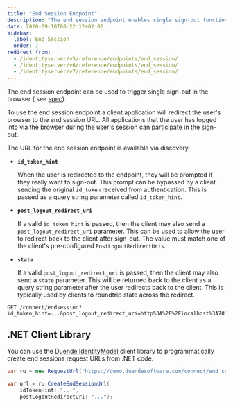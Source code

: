 ```yaml
---
title: "End Session Endpoint"
description: "The end session endpoint enables single sign-out functionality in OpenID Connect, allowing users to terminate their sessions across multiple client applications."
date: 2020-09-10T08:22:12+02:00
sidebar:
  label: End Session
  order: 7
redirect_from:
  - /identityserver/v5/reference/endpoints/end_session/
  - /identityserver/v6/reference/endpoints/end_session/
  - /identityserver/v7/reference/endpoints/end_session/
---
```


The end session endpoint can be used to trigger single sign-out in the browser (
see [spec](https://openid.net/specs/openid-connect-rpinitiated-1_0.html)).

To use the end session endpoint a client application will redirect the user's browser to the end session URL.
All applications that the user has logged into via the browser during the user's session can participate in the
sign-out.

The URL for the end session endpoint is available via discovery.

* **`id_token_hint`**

  When the user is redirected to the endpoint, they will be prompted if they really want to sign-out.
  This prompt can be bypassed by a client sending the original `id_token` received from authentication.
  This is passed as a query string parameter called `id_token_hint`.

* **`post_logout_redirect_uri`**

  If a valid `id_token_hint` is passed, then the client may also send a `post_logout_redirect_uri` parameter.
  This can be used to allow the user to redirect back to the client after sign-out.
  The value must match one of the client's pre-configured `PostLogoutRedirectUris`.

* **`state`**

  If a valid `post_logout_redirect_uri` is passed, then the client may also send a `state` parameter.
  This will be returned back to the client as a query string parameter after the user redirects back to the client.
  This is typically used by clients to roundtrip state across the redirect.

```text
GET /connect/endsession?id_token_hint=...&post_logout_redirect_uri=http%3A%2F%2Flocalhost%3A7017%2Findex.html
```

## .NET Client Library

You can use the [Duende IdentityModel](/identitymodel/index.mdx) client library to programmatically create end
sessions request URLs from .NET code.

```cs
var ru = new RequestUrl("https://demo.duendesoftware.com/connect/end_session");

var url = ru.CreateEndSessionUrl(
    idTokenHint: "...",
    postLogoutRedirectUri: "...");
```
